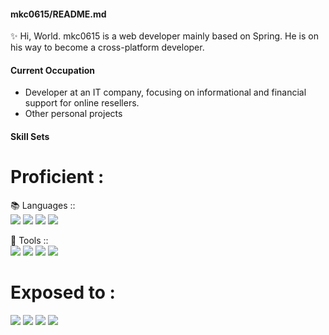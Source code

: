 #### mkc0615/README.md

✨ Hi, World.
mkc0615 is a web developer mainly based on Spring.
He is on his way to become a cross-platform developer.

#### Current Occupation
- Developer at an IT company, focusing on informational and financial support for online resellers.
- Other personal projects

#### Skill Sets
# Proficient :
📚 Languages :: <br>
<img src="https://img.shields.io/badge/-Java-orange?style=for-the-badge&logo="/> <img src="https://img.shields.io/badge/-Javascript-yellow?style=for-the-badge"/> <img src="https://img.shields.io/badge/-Python-brightgreen?style=for-the-badge"/>  <img src="https://img.shields.io/badge/-SQL-blue?style=for-the-badge"/>

🔨 Tools :: <br>
<img src="https://img.shields.io/badge/-Spring-brightgreen?style=for-the-badge"/> <img src="https://img.shields.io/badge/-MySql-blue?style=for-the-badge"/> <img src="https://img.shields.io/badge/-Git-red?style=for-the-badge" /> <img src="https://img.shields.io/badge/-Django-yellowgreen?style=for-the-badge"/>

# Exposed to :
<img src="https://img.shields.io/badge/-Node.js-orange?style=for-the-badge" /> <img src="https://img.shields.io/badge/-react native-blue?style=for-the-badge"/> <img src="https://img.shields.io/badge/-kotlin-orange?style=for-the-badge" /> <img src="https://img.shields.io/badge/-Selenium-green?style=for-the-badge" /> 
